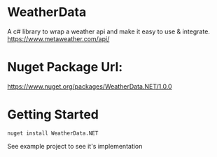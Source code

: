 # WeatherData
A c# library to wrap a weather api and make it easy to use &amp; integrate.
https://www.metaweather.com/api/

# Nuget Package Url:
https://www.nuget.org/packages/WeatherData.NET/1.0.0

# Getting Started
```
nuget install WeatherData.NET
```

See example project to see it's implementation
